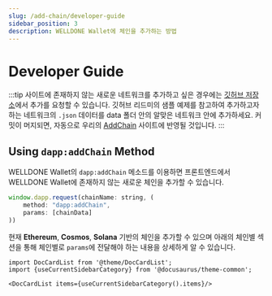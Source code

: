 ```yaml
---
slug: /add-chain/developer-guide
sidebar_position: 3
description: WELLDONE Wallet에 체인을 추가하는 방법
---
```


# Developer Guide

:::tip
사이트에 존재하지 않는 새로운 네트워크를 추가하고 싶은 경우에는 [깃허브 저장소](https://github.com/dsrvlabs/wds-addchain-data-list)에서 추가를 요청할 수 있습니다.
깃허브 리드미의 샘플 예제를 참고하여 추가하고자 하는 네트워크의 `.json` 데이터를 data 폴더 안의 알맞은 네트워크 안에 추가하세요. 커밋이 머지되면, 자동으로 우리의 [AddChain](https://addchain.welldonestudio.io) 사이트에 반영될 것입니다.
:::

## Using `dapp:addChain` Method

WELLDONE Wallet의 `dapp:addChain` 메소드를 이용하면 프론트엔드에서 WELLDONE Wallet에 존재하지 않는 새로운 체인을 추가할 수 있습니다.

```javascript
window.dapp.request(chainName: string, (
    method: "dapp:addChain",
    params: [chainData]
))
```

현재 **Ethereum**, **Cosmos**, **Solana** 기반의 체인을 추가할 수 있으며 아래의 체인별 섹션을 통해 체인별로 `params`에 전달해야 하는 내용을 상세하게 알 수 있습니다.

```mdx-code-block
import DocCardList from '@theme/DocCardList';
import {useCurrentSidebarCategory} from '@docusaurus/theme-common';

<DocCardList items={useCurrentSidebarCategory().items}/>
```
